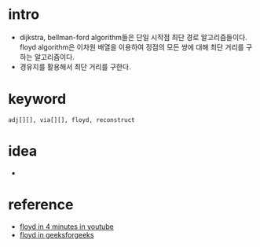 # intro

- dijkstra, bellman-ford algorithm들은 단일 시작점 최단 경로
  알고리즘들이다. floyd algorithm은 이차원 배열을 이용하여 정점의 모든
  쌍에 대해 최단 거리를 구하는 알고리즘이다.
- 경유지를 활용해서 최단 거리를 구한다.

# keyword

```
adj[][], via[][], floyd, reconstruct
```

# idea

- 

# reference

- [floyd in 4 minutes in youtube](https://www.youtube.com/watch?v=4OQeCuLYj-4)
- [floyd in geeksforgeeks](http://www.geeksforgeeks.org/dynamic-programming-set-16-floyd-warshall-algorithm/)

